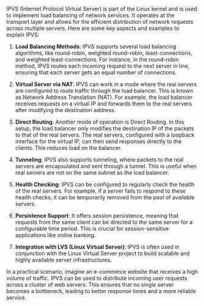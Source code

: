 IPVS (Internet Protocol Virtual Server) is part of the Linux kernel and is used to implement load balancing of network services. It operates at the transport layer and allows for the efficient distribution of network requests across multiple servers. Here are some key aspects and examples to explain IPVS:

1. **Load Balancing Methods**: IPVS supports several load balancing algorithms, like round-robin, weighted round-robin, least-connections, and weighted least-connections. For instance, in the round-robin method, IPVS routes each incoming request to the next server in line, ensuring that each server gets an equal number of connections.

2. **Virtual Server via NAT**: IPVS can work in a mode where the real servers are configured to route traffic through the load balancer. This is known as Network Address Translation (NAT). For example, the load balancer receives requests on a virtual IP and forwards them to the real servers after modifying the destination address.

3. **Direct Routing**: Another mode of operation is Direct Routing. In this setup, the load balancer only modifies the destination IP of the packets to that of the real servers. The real servers, configured with a loopback interface for the virtual IP, can then send responses directly to the clients. This reduces load on the balancer.

4. **Tunneling**: IPVS also supports tunneling, where packets to the real servers are encapsulated and sent through a tunnel. This is useful when real servers are not on the same subnet as the load balancer.

5. **Health Checking**: IPVS can be configured to regularly check the health of the real servers. For example, if a server fails to respond to these health checks, it can be temporarily removed from the pool of available servers.

6. **Persistence Support**: It offers session persistence, meaning that requests from the same client can be directed to the same server for a configurable time period. This is crucial for session-sensitive applications like online banking.

7. **Integration with LVS (Linux Virtual Server)**: IPVS is often used in conjunction with the Linux Virtual Server project to build scalable and highly available server infrastructures.

In a practical scenario, imagine an e-commerce website that receives a high volume of traffic. IPVS can be used to distribute incoming user requests across a cluster of web servers. This ensures that no single server becomes a bottleneck, leading to better response times and a more reliable service.
